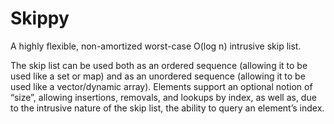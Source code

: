 Skippy
======

A highly flexible, non-amortized worst-case O(log n) intrusive skip list.

The skip list can be used both as an ordered sequence (allowing it to be
used like a set or map) and as an unordered sequence (allowing it to be
used like a vector/dynamic array). Elements support an optional notion of
“size”, allowing insertions, removals, and lookups by index, as well as,
due to the intrusive nature of the skip list, the ability to query an
element’s index.
